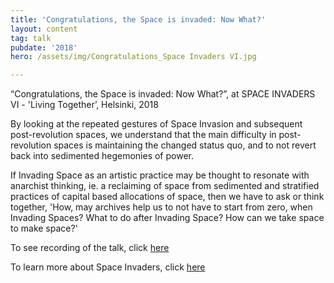 ```yaml
---
title: 'Congratulations, the Space is invaded: Now What?'
layout: content
tag: talk
pubdate: '2018'
hero: /assets/img/Congratulations_Space Invaders VI.jpg

---
```

“Congratulations, the Space is invaded: Now What?”, at SPACE INVADERS VI -
'Living Together’, Helsinki, 2018

By looking at the repeated gestures of Space Invasion and subsequent
post-revolution spaces, we understand that the main difficulty in
post-revolution spaces is maintaining the changed status quo, and to not
revert back into sedimented hegemonies of power.

If Invading Space as an artistic practice may be thought to resonate with
anarchist thinking, ie. a reclaiming of space from sedimented and stratified
practices of capital based allocations of space, then we have to ask or think
together, 'How, may archives help us to not have to start from zero, when
Invading Spaces? What to do after Invading Space? How can we take space to
make space?'

To see recording of the talk, click [here](https://www.facebook.com/vidha.saumya/videos/10156306353767482/)

To learn more about Space Invaders, click [here](https://www.publics.fi/calendar/space-invaders-vi/)
